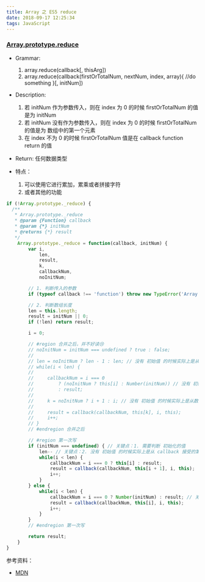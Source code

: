 ```yaml
---
title: Array 之 ES5 reduce
date: 2018-09-17 12:25:34
tags: JavaScript
---
```


### [Array.prototype.reduce](https://developer.mozilla.org/zh-CN/docs/Web/JavaScript/Reference/Global_Objects/Array/reduce)

* Grammar:
    1. array.reduce(callback[, thisArg])
    2. array.reduce(callback(firstOrTotalNum, nextNum, index, array){ //do something }[, initNum])

* Description:
    1. 若 initNum 作为参数传入，则在 index 为 0 的时候 firstOrTotalNum 的值是为 initNum
    2. 若 initNum 没有作为参数传入，则在 index 为 0 的时候 firstOrTotalNum 的值是为 数组中的第一个元素
    3. 在 index 不为 0 的时候 firstOrTotalNum 值是在 callback function return 的值

* Return: 任何数据类型
* 特点：
    1. 可以使用它进行累加，累乘或者拼接字符
    2. 或者其他的功能

```js
if (!Array.prototype._reduce) {
  /**
   * Array.prototype._reduce
   * @param {Function} callback
   * @param {*} initNum
   * @returns {*} result
   */
    Array.prototype._reduce = function(callback, initNum) {
        var i,
            len,
            result,
            k,
            callbackNum,
            noInitNum;

        // 1. 判断传入的参数
        if (typeof callback !== 'function') throw new TypeError('Array.prototype._reduce params is not function');

        // 2. 判断数组长度
        len = this.length;
        result = initNum || 0;
        if (!len) return result;

        i = 0;

        // #region 合并之后，并不好读😢
        // noInitNum = initNum === undefined ? true : false;
        //
        // len = noInitNum ? len - 1 : len; // 没有 初始值 的时候实际上是从数组的第二项开始的，所以循环的最大长度 - 1
        // while(i < len) {
        //
        //     callbackNum = i === 0
        //         ? (noInitNum ? this[i] : Number(initNum)) // 没有 初始值 的时候实际上是从 callback 接受的第一个参数是数组的第一项元素，第二个参数是数组的二项元素
        //         : result;
        //
        //     k = noInitNum ? i + 1 : i; // 没有 初始值 的时候实际上是从数组的第二项开始的
        //
        //     result = callback(callbackNum, this[k], i, this);
        //     i++;
        // }
        // #endregion 合并之后

        // #region 第一次写
        if (initNum === undefined) { // 关键点：1. 需要判断 初始化的值
            len-- // 关键点：2. 没有 初始值 的时候实际上是从 callback 接受的第一个参数是数组的第一项元素，第二个参数是数组的二项元素，实际上是从第二项开始
            while(i < len) {
                callbackNum = i === 0 ? this[i] : result;
                result = callback(callbackNum, this[i + 1], i, this);
                i++;
            }
        } else {
            while(i < len) {
                callbackNum = i === 0 ? Number(initNum) : result; // 关键点：3. 使用 Number 会把值转化为 number 类型
                result = callback(callbackNum, this[i], i, this);
                i++;
            }
        }
        // #endregion 第一次写

        return result;
    }
}
```

参考资料：

* [MDN](https://developer.mozilla.org/zh-CN/docs/Web/JavaScript/Typed_arrays)
